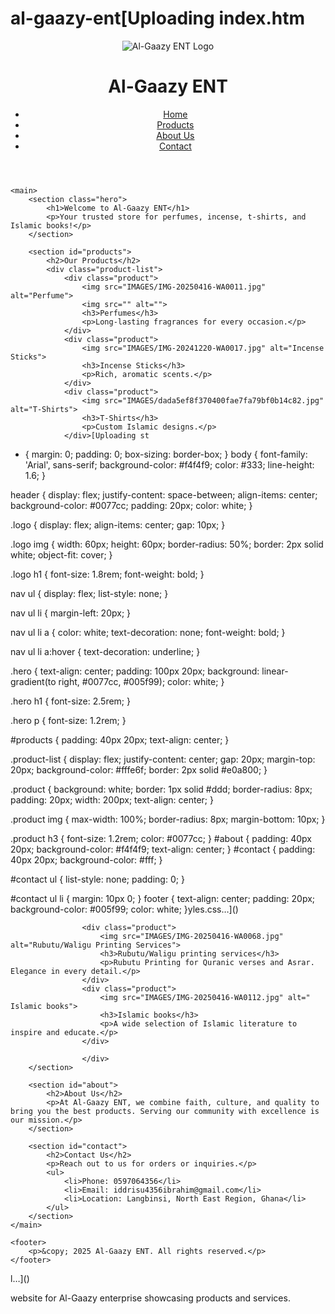 # al-gaazy-ent[Uploading index.htm
<!DOCTYPE html>
<html lang="en">
<head>
    <meta charset="UTF-8">
    <meta name="viewport" content="width=device-width, initial-scale=1.0">
    <title>Al-Gaazy ENT</title>
    <link rel="stylesheet" href="styles.css">
</head>
<body>
    <header>
        <div class="logo">
            <img src="IMAGES/IMG-20250416-WA0072.jpg" alt="Al-Gaazy ENT Logo">
            <h1>Al-Gaazy ENT</h1>
        </div>
        <nav>
            <ul>
                <li><a href="#">Home</a></li>
                <li><a href="#products">Products</a></li>
                <li><a href="#about">About Us</a></li>
                <li><a href="#contact">Contact</a></li>
            </ul>
        </nav>
    </header>

    <main>
        <section class="hero">
            <h1>Welcome to Al-Gaazy ENT</h1>
            <p>Your trusted store for perfumes, incense, t-shirts, and Islamic books!</p>
        </section>

        <section id="products">
            <h2>Our Products</h2>
            <div class="product-list">
                <div class="product">
                    <img src="IMAGES/IMG-20250416-WA0011.jpg" alt="Perfume">
                    <img src="" alt="">
                    <h3>Perfumes</h3>
                    <p>Long-lasting fragrances for every occasion.</p>
                </div>
                <div class="product">
                    <img src="IMAGES/IMG-20241220-WA0017.jpg" alt="Incense Sticks">
                    <h3>Incense Sticks</h3>
                    <p>Rich, aromatic scents.</p>
                </div>
                <div class="product">
                    <img src="IMAGES/dada5ef8f370400fae7fa79bf0b14c82.jpg" alt="T-Shirts">
                    <h3>T-Shirts</h3>
                    <p>Custom Islamic designs.</p>
                </div>[Uploading st
* {
    margin: 0;
    padding: 0;
    box-sizing: border-box;
}
body {
    font-family: 'Arial', sans-serif;
    background-color: #f4f4f9;
    color: #333;
    line-height: 1.6;
}


header {
    display: flex;
    justify-content: space-between;
    align-items: center;
    background-color: #0077cc;
    padding: 20px;
    color: white;
}

.logo {
    display: flex;
    align-items: center;
    gap: 10px;
}

.logo img {
    width: 60px;
    height: 60px;
    border-radius: 50%;
    border: 2px solid white;
    object-fit: cover;
}

.logo h1 {
    font-size: 1.8rem;
    font-weight: bold;
}

nav ul {
    display: flex;
    list-style: none;
}

nav ul li {
    margin-left: 20px;
}

nav ul li a {
    color: white;
    text-decoration: none;
    font-weight: bold;
}

nav ul li a:hover {
    text-decoration: underline;
}

.hero {
    text-align: center;
    padding: 100px 20px;
    background: linear-gradient(to right, #0077cc, #005f99);
    color: white;
}

.hero h1 {
    font-size: 2.5rem;
}

.hero p {
    font-size: 1.2rem;
}

#products {
    padding: 40px 20px;
    text-align: center;
}

.product-list {
    display: flex;
    justify-content: center;
    gap: 20px;
    margin-top: 20px;
    background-color: #fffe6f;
    border: 2px solid #e0a800;
}

.product {
    background: white;
    border: 1px solid #ddd;
    border-radius: 8px;
    padding: 20px;
    width: 200px;
    text-align: center;
}

.product img {
    max-width: 100%;
    border-radius: 8px;
    margin-bottom: 10px;
}

.product h3 {
    font-size: 1.2rem;
    color: #0077cc;
}
#about {
    padding: 40px 20px;
    background-color: #f4f4f9;
    text-align: center;
}
#contact {
    padding: 40px 20px;
    background-color: #fff;
}

#contact ul {
    list-style: none;
    padding: 0;
}

#contact ul li {
    margin: 10px 0;
}
footer {
    text-align: center;
    padding: 20px;
    background-color: #005f99;
    color: white;
}yles.css…]()

                    <div class="product">
                        <img src="IMAGES/IMG-20250416-WA0068.jpg" alt="Rubutu/Waligu Printing Services">
                        <h3>Rubutu/Waligu printing services</h3>
                        <p>Rubutu Printing for Quranic verses and Asrar. Elegance in every detail.</p>
                    </div>
                    <div class="product">
                        <img src="IMAGES/IMG-20250416-WA0112.jpg" alt=" Islamic books">
                        <h3>Islamic books</h3>
                        <p>A wide selection of Islamic literature to inspire and educate.</p>
                    </div>

                    </div>
        </section>

        <section id="about">
            <h2>About Us</h2>
            <p>At Al-Gaazy ENT, we combine faith, culture, and quality to bring you the best products. Serving our community with excellence is our mission.</p>
        </section>

        <section id="contact">
            <h2>Contact Us</h2>
            <p>Reach out to us for orders or inquiries.</p>
            <ul>
                <li>Phone: 0597064356</li>
                <li>Email: iddrisu4356ibrahim@gmail.com</li>
                <li>Location: Langbinsi, North East Region, Ghana</li>
            </ul>
        </section>
    </main>

    <footer>
        <p>&copy; 2025 Al-Gaazy ENT. All rights reserved.</p>
    </footer>
</body>
</html>l…]()

website for Al-Gaazy enterprise showcasing products and services.
